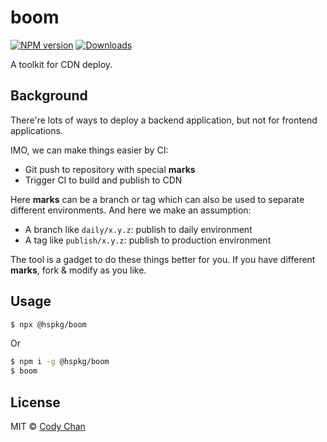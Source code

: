 # boom

[![NPM version][npm-image]][npm-url]
[![Downloads][downloads-image]][npm-url]

A toolkit for CDN deploy.

## Background

There're lots of ways to deploy a backend application, but not for frontend applications.

IMO, we can make things easier by CI:

 - Git push to repository with special **marks**
 - Trigger CI to build and publish to CDN

Here **marks** can be a branch or tag which can also be used to separate different environments. And here we make an assumption:

 - A branch like `daily/x.y.z`: publish to daily environment
 - A tag like `publish/x.y.z`: publish to production environment

The tool is a gadget to do these things better for you. If you have different **marks**, fork & modify as you like.

## Usage

```bash
$ npx @hspkg/boom
```

Or

```bash
$ npm i -g @hspkg/boom
$ boom
```

## License

MIT © [Cody Chan](https://int64ago.org/)


[npm-image]: https://img.shields.io/npm/v/@hspkg/boom.svg?style=flat-square
[npm-url]: https://npmjs.org/package/@hspkg/boom
[downloads-image]: https://img.shields.io/npm/dt/@hspkg/boom.svg?style=flat-square